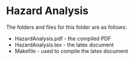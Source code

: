 # Hazard Analysis

The folders and files for this folder are as follows:
- HazardAnalysis.pdf - the compiled PDF
- HazardAnalysis.tex - the latex document
- Makefile - used to compile the latex document
